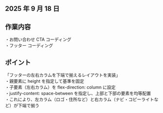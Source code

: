 ## 2025 年 9 月 18 日

## 作業内容

・お問い合わせ CTA コーディング<br>
・フッター コーディング

## ポイント
「フッターの左右カラムを下端で揃えるレイアウトを実装」<br>
・親要素に height を指定して基準を固定<br>
・子要素（左右カラム）を flex-direction: column に設定<br>
・justify-content: space-between を指定し、上部と下部の要素を均等配置<br>
・これにより、左カラム（ロゴ・住所など）と右カラム（ナビ・コピーライトなど）が下端で揃う

